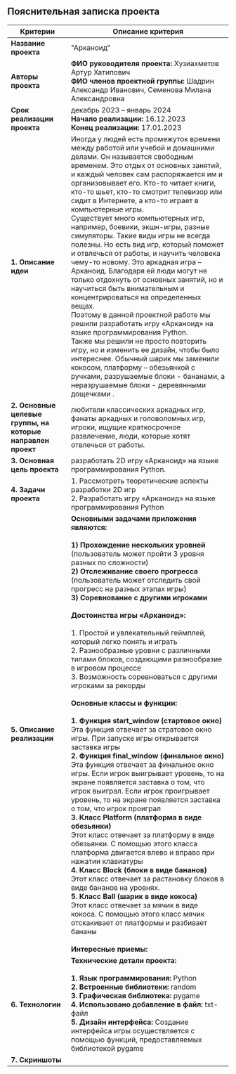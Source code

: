 ## Пояснительная записка проекта
| Критерии | Описание критерия |
|---|---|
| **Название проекта** | "Арканоид" |
| **Авторы проекта** | **ФИО руководителя проекта:** Хузиахметов Артур Хатипович <br> **ФИО членов проектной группы:** Шадрин Александр Иванович, Семенова Милана Александровна |
| **Срок реализации проекта** | декабрь 2023 – январь 2024 <br> **Начало реализации:** 16.12.2023 <br> **Конец реализации:** 17.01.2023 |
| **1. Описание идеи** | Иногда у людей есть промежуток времени между работой или учебой и домашними делами. Он называется свободным временем. Это отдых от основных занятий, и каждый человек сам распоряжается им и организовывает его. Кто-то читает книги, кто-то шьет, кто-то смотрит телевизор или сидит в Интернете, а кто-то играет в компьютерные игры. <br> Существует много компьютерных игр, например, боевики, экшн-игры, разные симуляторы. Такие виды игры не всегда полезны. Но есть вид игр, который поможет и отвлечься от работы, и научить человека чему-то новому. Это аркадная игра – Арканоид. Благодаря ей люди могут не только отдохнуть от основных занятий, но и научиться быть внимательным и концентрироваться на определенных вещах. <br> Поэтому в данной проектной работе мы решили разработать игру «Арканоид» на языке программирования Python. <br> Также мы решили не просто повторить игру, но и изменить ее дизайн, чтобы было интереснее. Обычный шарик мы заменили кокосом, платформу – обезьянкой с ручками, разрушаемые блоки - бананами, а неразрушаемые блоки - деревянными дощечками . |
| **2. Основные целевые группы, на которые направлен проект** | любители классических аркадных игр, фанаты аркадных и головоломных игр, игроки, ищущие краткосрочное развлечение, люди, которые хотят отвлечься от работы. |
| **3. Основная цель  проекта** | разработать 2D игру «Арканоид» на языке программирования Python. |
| **4. Задачи проекта** | 1.	Рассмотреть теоретические аспекты разработки 2D игр <br> 2.	Разработать игру «Арканоид» на языке программирования Python |
| **5. Описание реализации** | **Основными задачами приложения являются:** <br> <br> **1) Прохождение нескольких уровней** (пользователь может пройти 3 уровня разных по сложности) <br> **2) 	Отслеживание своего прогресса** (пользователь может отследить свой прогресс на разных этапах игры) <br> **3)	Соревнование с другими игроками** <br> <br> **Достоинства игры «Арканоид»:** <br> <br> 1.	Простой и увлекательный геймплей, который легко понять и играть <br> 2.	Разнообразные уровни с различными типами блоков, создающими разнообразие в игровом процессе <br> 3.	Возможность соревноваться с другими игроками за рекорды <br> <br> **Основные классы и функции:** <br> <br> **1.	Функция start_window (стартовое окно)** <br> Эта функция отвечает за стратовое окно игры. При запуске игры открывается заставка игры <br> **2.	Функция final_window (финальное окно)** <br> Эта функция отвечает за финальное окно игры. Если игрок выигрывает уровень, то на экране появляется заставка о том, что игрок выиграл. Если игрок проигрывает уровень, то на экране появляется заставка о том, что игрок проиграл <br> **3.	Класс Platform (платформа в виде обезьянки)** <br> Этот класс отвечает за платформу в виде обезьянки. С помощью этого класса платформа двигается влево и вправо при нажатии клавиатуры <br> **4.	Класс Block (блоки в виде бананов)** <br> Этот класс отвечает за растановку блоков в виде бананов на уровнях. <br> **5.	Класс Ball (шарик в виде кокоса)** <br> Этот класс отвечает за мячик в виде кокоса. С помощью этого класс мячик отскакивает от платформы и разбивает бананы <br> <br> **Интересные приемы:** |
| **6. Технологии** | **Технические детали проекта:** <br> <br> **1.	Язык программирования:** Python <br> **2.	Встроенные библиотеки:** random <br> **3.	Графическая библиотека:** pygame <br> **4.	Использовано добавление в файл:** txt-файл <br> **5.	Дизайн интерфейса:** Создание интерфейса игры осуществляется с помощью функций, предоставляемых библиотекой pygame |
| **7. Скриншоты** |  |


